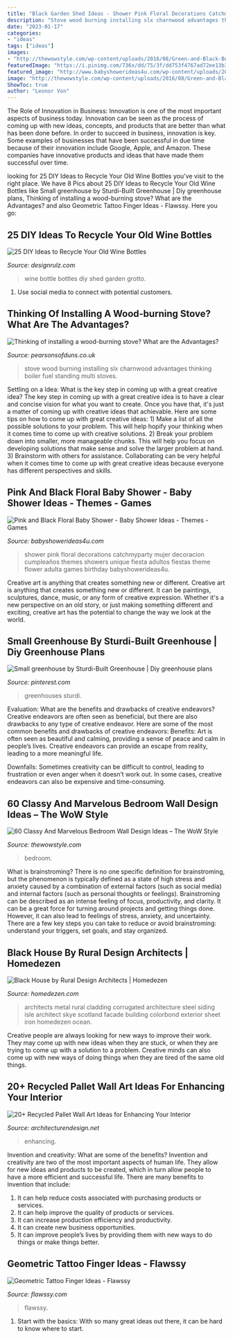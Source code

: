 ```yaml
---
title: "Black Garden Shed Ideas - Shower Pink Floral Decorations Catchmyparty Mujer Decoracion Cumpleaños Themes Showers Unique Fiesta Adultos Fiestas Theme Flower Adulta Games Birthday Babyshowerideas4u"
description: "Stove wood burning installing slx charnwood advantages thinking boiler fuel standing multi stoves"
date: "2023-01-17"
categories:
- "ideas"
tags: ["ideas"]
images:
- "http://thewowstyle.com/wp-content/uploads/2016/08/Green-and-Black-Bedroom-Wall-Ideas.jpg"
featuredImage: "https://i.pinimg.com/736x/dd/75/3f/dd753f4767ad72ee13b36873a7611304.jpg"
featured_image: "http://www.babyshowerideas4u.com/wp-content/uploads/2016/06/Pink-And-Black-Floral-Baby-Shower-Treats-600x900.jpg"
image: "http://thewowstyle.com/wp-content/uploads/2016/08/Green-and-Black-Bedroom-Wall-Ideas.jpg"
ShowToc: true
author: "Leonor Von"
---
```



The Role of Innovation in Business:
Innovation is one of the most important aspects of business today. Innovation can be seen as the process of coming up with new ideas, concepts, and products that are better than what has been done before. In order to succeed in business, innovation is key. Some examples of businesses that have been successful in due time because of their innovation include Google, Apple, and Amazon. These companies have innovative products and ideas that have made them successful over time.

	

		
looking for 25 DIY Ideas to Recycle Your Old Wine Bottles you've visit to the right place. We have 8 Pics about 25 DIY Ideas to Recycle Your Old Wine Bottles like Small greenhouse by Sturdi-Built Greenhouse | Diy greenhouse plans, Thinking of installing a wood-burning stove? What are the Advantages? and also Geometric Tattoo Finger Ideas - Flawssy. Here you go:
		
    
## 25 DIY Ideas To Recycle Your Old Wine Bottles

<img loading=lazy src="http://cdn.designrulz.com/wp-content/uploads/2015/05/wine-bottle-garden-designrulz-21.jpg" onerror="this.onerror=null;this.src='https://tse3.mm.bing.net/th?id=OIP.YQhUxj78V-WUpxXmZfLSLAHaFJ&amp;pid=15.1';" alt="25 DIY Ideas to Recycle Your Old Wine Bottles">

_Source: designrulz.com_

>wine bottle bottles diy shed garden grotto. 

	

1. Use social media to connect with potential customers.

    
## Thinking Of Installing A Wood-burning Stove? What Are The Advantages?

<img loading=lazy src="https://www.pearsonsofduns.co.uk/media/magefan_blog/2005-06-17_09.34.05.jpg" onerror="this.onerror=null;this.src='https://tse1.mm.bing.net/th?id=OIP.KKiYDYzv1zexJXXn02taYwHaLv&amp;pid=15.1';" alt="Thinking of installing a wood-burning stove? What are the Advantages?">

_Source: pearsonsofduns.co.uk_

>stove wood burning installing slx charnwood advantages thinking boiler fuel standing multi stoves. 

	

Settling on a Idea: What is the key step in coming up with a great creative idea?
The key step in coming up with a great creative idea is to have a clear and concise vision for what you want to create. Once you have that, it's just a matter of coming up with creative ideas that achievable. Here are some tips on how to come up with great creative ideas: 1) Make a list of all the possible solutions to your problem. This will help hopify your thinking when it comes time to come up with creative solutions. 2) Break your problem down into smaller, more manageable chunks. This will help you focus on developing solutions that make sense and solve the larger problem at hand. 3) Brainstorm with others for assistance. Collaborating can be very helpful when it comes time to come up with great creative ideas because everyone has different perspectives and skills.

    
## Pink And Black Floral Baby Shower - Baby Shower Ideas - Themes - Games

<img loading=lazy src="http://www.babyshowerideas4u.com/wp-content/uploads/2016/06/Pink-And-Black-Floral-Baby-Shower-Treats-600x900.jpg" onerror="this.onerror=null;this.src='https://tse1.mm.bing.net/th?id=OIP.wITnCRGkFohnkmxWzQg62QHaLH&amp;pid=15.1';" alt="Pink and Black Floral Baby Shower - Baby Shower Ideas - Themes - Games">

_Source: babyshowerideas4u.com_

>shower pink floral decorations catchmyparty mujer decoracion cumpleaños themes showers unique fiesta adultos fiestas theme flower adulta games birthday babyshowerideas4u. 

	

Creative art is anything that creates something new or different.
Creative art is anything that creates something new or different. It can be paintings, sculptures, dance, music, or any form of creative expression. Whether it's a new perspective on an old story, or just making something different and exciting, creative art has the potential to change the way we look at the world.

    
## Small Greenhouse By Sturdi-Built Greenhouse | Diy Greenhouse Plans

<img loading=lazy src="https://i.pinimg.com/736x/dd/75/3f/dd753f4767ad72ee13b36873a7611304.jpg" onerror="this.onerror=null;this.src='https://tse3.mm.bing.net/th?id=OIP.M2WGPfx2mkwhfXXLNcUMVgHaJ3&amp;pid=15.1';" alt="Small greenhouse by Sturdi-Built Greenhouse | Diy greenhouse plans">

_Source: pinterest.com_

>greenhouses sturdi. 

	

Evaluation: What are the benefits and drawbacks of creative endeavors?
Creative endeavors are often seen as beneficial, but there are also drawbacks to any type of creative endeavor. Here are some of the most common benefits and drawbacks of creative endeavors: 
Benefits: Art is often seen as beautiful and calming, providing a sense of peace and calm in people’s lives. Creative endeavors can provide an escape from reality, leading to a more meaningful life.

Downfalls: Sometimes creativity can be difficult to control, leading to frustration or even anger when it doesn’t work out. In some cases, creative endeavors can also be expensive and time-consuming.

    
## 60 Classy And Marvelous Bedroom Wall Design Ideas – The WoW Style

<img loading=lazy src="http://thewowstyle.com/wp-content/uploads/2016/08/Green-and-Black-Bedroom-Wall-Ideas.jpg" onerror="this.onerror=null;this.src='https://tse1.mm.bing.net/th?id=OIP.xxxPNk6CKttyUHXiWRDXJwHaJ4&amp;pid=15.1';" alt="60 Classy And Marvelous Bedroom Wall Design Ideas – The WoW Style">

_Source: thewowstyle.com_

>bedroom. 

	

What is brainstroming?
There is no one specific definition for brainstroming, but the phenomenon is typically defined as a state of high stress and anxiety caused by a combination of external factors (such as social media) and internal factors (such as personal thoughts or feelings). Brainstroming can be described as an intense feeling of focus, productivity, and clarity. It can be a great force for turning around projects and getting things done. However, it can also lead to feelings of stress, anxiety, and uncertainty. There are a few key steps you can take to reduce or avoid brainstroming: understand your triggers, set goals, and stay organized.

    
## Black House By Rural Design Architects | Homedezen

<img loading=lazy src="http://www.homedezen.com/wp-content/uploads/2015/03/Black-House-by-Rural-Design-Architects-12.jpg" onerror="this.onerror=null;this.src='https://tse3.mm.bing.net/th?id=OIP.TNNrFp4rWTobG83Wz_FZgQHaLG&amp;pid=15.1';" alt="Black House by Rural Design Architects | Homedezen">

_Source: homedezen.com_

>architects metal rural cladding corrugated architecture steel siding isle architect skye scotland facade building colorbond exterior sheet iron homedezen ocean. 

	

Creative people are always looking for new ways to improve their work. They may come up with new ideas when they are stuck, or when they are trying to come up with a solution to a problem. Creative minds can also come up with new ways of doing things when they are tired of the same old things.

    
## 20+ Recycled Pallet Wall Art Ideas For Enhancing Your Interior

<img loading=lazy src="https://cdn.architecturendesign.net/wp-content/uploads/2015/06/AD-Pallet-Wall-Art-20.jpg" onerror="this.onerror=null;this.src='https://tse1.mm.bing.net/th?id=OIP.qmvGSoMFNI_DEIH-u0OUHQHaJ4&amp;pid=15.1';" alt="20+ Recycled Pallet Wall Art Ideas for Enhancing Your Interior">

_Source: architecturendesign.net_

>enhancing. 

	

Invention and creativity: What are some of the benefits?
Invention and creativity are two of the most important aspects of human life. They allow for new ideas and products to be created, which in turn allow people to have a more efficient and successful life. There are many benefits to Invention that include: 
1. It can help reduce costs associated with purchasing products or services. 
2. It can help improve the quality of products or services. 
3. It can increase production efficiency and productivity. 
4. It can create new business opportunities. 
5. It can improve people’s lives by providing them with new ways to do things or make things better.

    
## Geometric Tattoo Finger Ideas - Flawssy

<img loading=lazy src="https://www.flawssy.com/wp-content/uploads/2016/12/Geometric-Finger-Tattoo-Guy.jpg" onerror="this.onerror=null;this.src='https://tse4.mm.bing.net/th?id=OIP.xRsE0vkn_KFu_Vgro39crAHaJ4&amp;pid=15.1';" alt="Geometric Tattoo Finger Ideas - Flawssy">

_Source: flawssy.com_

>flawssy. 

	

1. Start with the basics: With so many great ideas out there, it can be hard to know where to start.


